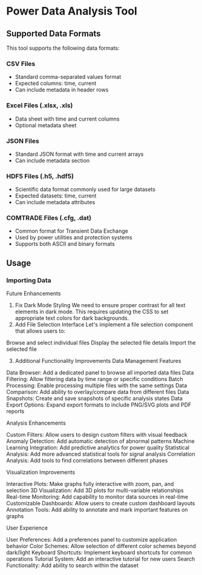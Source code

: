 # Power Data Analysis Tool

## Supported Data Formats

This tool supports the following data formats:

### CSV Files
- Standard comma-separated values format
- Expected columns: time, current
- Can include metadata in header rows

### Excel Files (.xlsx, .xls)
- Data sheet with time and current columns
- Optional metadata sheet

### JSON Files
- Standard JSON format with time and current arrays
- Can include metadata section

### HDF5 Files (.h5, .hdf5)
- Scientific data format commonly used for large datasets
- Expected datasets: time, current
- Can include metadata attributes

### COMTRADE Files (.cfg, .dat)
- Common format for Transient Data Exchange
- Used by power utilities and protection systems
- Supports both ASCII and binary formats

## Usage

### Importing Data


Future Enhancements
1. Fix Dark Mode Styling
We need to ensure proper contrast for all text elements in dark mode. This requires updating the CSS to set appropriate text colors for dark backgrounds.
2. Add File Selection Interface
Let's implement a file selection component that allows users to:

Browse and select individual files
Display the selected file details
Import the selected file

3. Additional Functionality Improvements
Data Management Features

Data Browser: Add a dedicated panel to browse all imported data files
Data Filtering: Allow filtering data by time range or specific conditions
Batch Processing: Enable processing multiple files with the same settings
Data Comparison: Add ability to overlay/compare data from different files
Data Snapshots: Create and save snapshots of specific analysis states
Data Export Options: Expand export formats to include PNG/SVG plots and PDF reports

Analysis Enhancements

Custom Filters: Allow users to design custom filters with visual feedback
Anomaly Detection: Add automatic detection of abnormal patterns
Machine Learning Integration: Add predictive analytics for power quality
Statistical Analysis: Add more advanced statistical tools for signal analysis
Correlation Analysis: Add tools to find correlations between different phases

Visualization Improvements

Interactive Plots: Make graphs fully interactive with zoom, pan, and selection
3D Visualization: Add 3D plots for multi-variable relationships
Real-time Monitoring: Add capability to monitor data sources in real-time
Customizable Dashboards: Allow users to create custom dashboard layouts
Annotation Tools: Add ability to annotate and mark important features on graphs

User Experience

User Preferences: Add a preferences panel to customize application behavior
Color Schemes: Allow selection of different color schemes beyond dark/light
Keyboard Shortcuts: Implement keyboard shortcuts for common operations
Tutorial System: Add an interactive tutorial for new users
Search Functionality: Add ability to search within the dataset